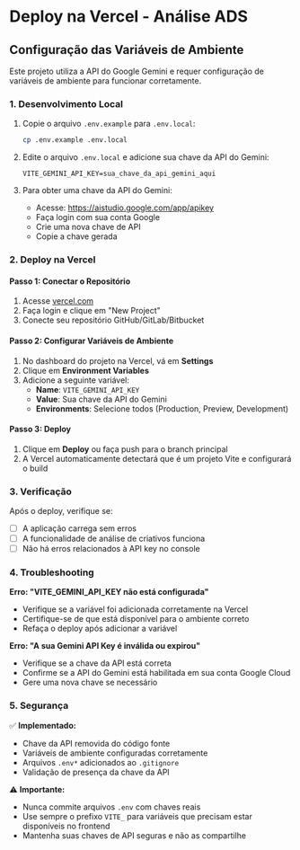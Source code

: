 # Deploy na Vercel - Análise ADS

## Configuração das Variáveis de Ambiente

Este projeto utiliza a API do Google Gemini e requer configuração de variáveis de ambiente para funcionar corretamente.

### 1. Desenvolvimento Local

1. Copie o arquivo `.env.example` para `.env.local`:
   ```bash
   cp .env.example .env.local
   ```

2. Edite o arquivo `.env.local` e adicione sua chave da API do Gemini:
   ```
   VITE_GEMINI_API_KEY=sua_chave_da_api_gemini_aqui
   ```

3. Para obter uma chave da API do Gemini:
   - Acesse: https://aistudio.google.com/app/apikey
   - Faça login com sua conta Google
   - Crie uma nova chave de API
   - Copie a chave gerada

### 2. Deploy na Vercel

#### Passo 1: Conectar o Repositório
1. Acesse [vercel.com](https://vercel.com)
2. Faça login e clique em "New Project"
3. Conecte seu repositório GitHub/GitLab/Bitbucket

#### Passo 2: Configurar Variáveis de Ambiente
1. No dashboard do projeto na Vercel, vá em **Settings**
2. Clique em **Environment Variables**
3. Adicione a seguinte variável:
   - **Name**: `VITE_GEMINI_API_KEY`
   - **Value**: Sua chave da API do Gemini
   - **Environments**: Selecione todos (Production, Preview, Development)

#### Passo 3: Deploy
1. Clique em **Deploy** ou faça push para o branch principal
2. A Vercel automaticamente detectará que é um projeto Vite e configurará o build

### 3. Verificação

Após o deploy, verifique se:
- [ ] A aplicação carrega sem erros
- [ ] A funcionalidade de análise de criativos funciona
- [ ] Não há erros relacionados à API key no console

### 4. Troubleshooting

**Erro: "VITE_GEMINI_API_KEY não está configurada"**
- Verifique se a variável foi adicionada corretamente na Vercel
- Certifique-se de que está disponível para o ambiente correto
- Refaça o deploy após adicionar a variável

**Erro: "A sua Gemini API Key é inválida ou expirou"**
- Verifique se a chave da API está correta
- Confirme se a API do Gemini está habilitada em sua conta Google Cloud
- Gere uma nova chave se necessário

### 5. Segurança

✅ **Implementado:**
- Chave da API removida do código fonte
- Variáveis de ambiente configuradas corretamente
- Arquivos `.env*` adicionados ao `.gitignore`
- Validação de presença da chave da API

⚠️ **Importante:**
- Nunca commite arquivos `.env` com chaves reais
- Use sempre o prefixo `VITE_` para variáveis que precisam estar disponíveis no frontend
- Mantenha suas chaves de API seguras e não as compartilhe